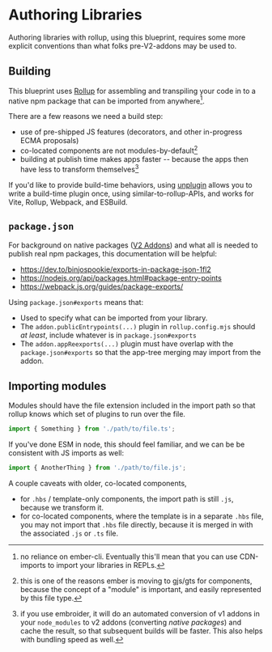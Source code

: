 # Authoring Libraries

Authoring libraries with rollup, using this blueprint, requires some more explicit conventions than what folks pre-V2-addons may be used to.

## Building

This blueprint uses [Rollup](https://rollupjs.org/) for assembling and transpiling your code in to a native npm package that can be imported from anywhere[^anywhere].

There are a few reasons we need a build step:
- use of pre-shipped JS features (decorators, and other in-progress ECMA proposals)
- co-located components are not modules-by-default[^gjs]
- building at publish time makes apps faster -- because the apps then have less to transform themselves[^embroider-compat-v2]

If you'd like to provide build-time behaviors, using [unplugin](https://github.com/unjs/unplugin) allows you to write a build-time plugin once, using similar-to-rollup-APIs, and works for Vite, Rollup, Webpack, and ESBuild.

## `package.json`

For background on native packages ([V2 Addons](https://github.com/emberjs/rfcs/blob/master/text/0507-embroider-v2-package-format.md)) and what all is needed to publish real npm packages, this documentation will be helpful:
- https://dev.to/binjospookie/exports-in-package-json-1fl2
- https://nodejs.org/api/packages.html#package-entry-points
- https://webpack.js.org/guides/package-exports/

Using `package.json#exports` means that:
- Used to specify what can be imported from your library. 
- The `addon.publicEntrypoints(...)` plugin in `rollup.config.mjs` should _at least_, include whatever is in `package.json#exports`
- The `addon.appReexports(...)` plugin must have overlap with the `package.json#exports` so that the app-tree merging may import from the addon.

## Importing modules

Modules should have the file extension included in the import path so that rollup knows which set of plugins to run over the file.

```ts
import { Something } from './path/to/file.ts';
```

If you've done ESM in node, this should feel familiar, and we can be be consistent with JS imports as well:

```js
import { AnotherThing } from './path/to/file.js';
```

A couple caveats with older, co-located components,
 - for `.hbs` / template-only components, the import path is still `.js`, because we transform it.
 - for co-located components, where the template is in a separate `.hbs` file, you may not import that `.hbs` file directly, because it is merged in with the associated `.js` or `.ts` file.



[^anywhere]: no reliance on ember-cli. Eventually this'll mean that you can use CDN-imports to import your libraries in REPLs.
[^gjs]: this is one of the reasons ember is moving to gjs/gts for components, because the concept of a "module" is important, and easily represented by this file type.
[^embroider-compat-v2]: if you use embroider, it will do an automated conversion of v1 addons in your `node_modules` to v2 addons (converting _native packages_) and cache the result, so that subsequent builds will be faster. This also helps with bundling speed as well.
